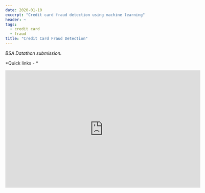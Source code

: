 ```yaml
---
date: 2020-01-10
excerpt: "Credit card fraud detection using machine learning"
header: ~
tags:
  - credit card
  - fraud
title: "Credit Card Fraud Detection"
---
```


*BSA Datathon submission.*

*Quick links - *  

<iframe src="https://rmiteduau-my.sharepoint.com/personal/s3825007_student_rmit_edu_au/_layouts/15/Doc.aspx?sourcedoc={1a335212-e845-4e02-9eba-523d4b17bc62}&amp;action=embedview&amp;wdAr=1.7777777777777777" width="610px" height="367px" frameborder="0">This is an embedded <a target="_blank" href="https://office.com">Microsoft Office</a> presentation, powered by <a target="_blank" href="https://office.com/webapps">Office</a>.</iframe>  